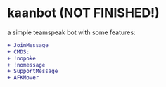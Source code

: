 # kaanbot (NOT FINISHED!)



a simple teamspeak bot with some features:

```diff
+ JoinMessage
+ CMDS:
+ !nopoke
+ !nomessage
+ SupportMessage
+ AFKMover
```
